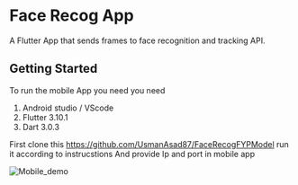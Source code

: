 # Face Recog App

A Flutter App that sends frames to face recognition and tracking API.


## Getting Started

To run the mobile App you need you need
1.	Android studio / VScode
2.	Flutter 3.10.1
3.	Dart 3.0.3

First clone this https://github.com/UsmanAsad87/FaceRecogFYPModel 
run it according to instrucstions
And provide Ip and port in mobile app

![Mobile_demo](https://github.com/UsmanAsad87/Fyp_face_recognition/assets/92229738/2204e0b5-a9e0-4a4b-9a27-68da6caf2bc8)
